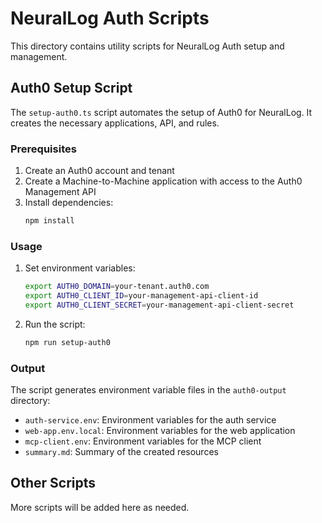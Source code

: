 # NeuralLog Auth Scripts

This directory contains utility scripts for NeuralLog Auth setup and management.

## Auth0 Setup Script

The `setup-auth0.ts` script automates the setup of Auth0 for NeuralLog. It creates the necessary applications, API, and rules.

### Prerequisites

1. Create an Auth0 account and tenant
2. Create a Machine-to-Machine application with access to the Auth0 Management API
3. Install dependencies:
   ```bash
   npm install
   ```

### Usage

1. Set environment variables:
   ```bash
   export AUTH0_DOMAIN=your-tenant.auth0.com
   export AUTH0_CLIENT_ID=your-management-api-client-id
   export AUTH0_CLIENT_SECRET=your-management-api-client-secret
   ```

2. Run the script:
   ```bash
   npm run setup-auth0
   ```

### Output

The script generates environment variable files in the `auth0-output` directory:
- `auth-service.env`: Environment variables for the auth service
- `web-app.env.local`: Environment variables for the web application
- `mcp-client.env`: Environment variables for the MCP client
- `summary.md`: Summary of the created resources

## Other Scripts

More scripts will be added here as needed.
